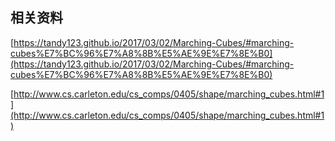 ## 相关资料 
[https://tandy123.github.io/2017/03/02/Marching-Cubes/#marching-cubes%E7%BC%96%E7%A8%8B%E5%AE%9E%E7%8E%B0](https://tandy123.github.io/2017/03/02/Marching-Cubes/#marching-cubes%E7%BC%96%E7%A8%8B%E5%AE%9E%E7%8E%B0)

[http://www.cs.carleton.edu/cs_comps/0405/shape/marching_cubes.html#1](http://www.cs.carleton.edu/cs_comps/0405/shape/marching_cubes.html#1)